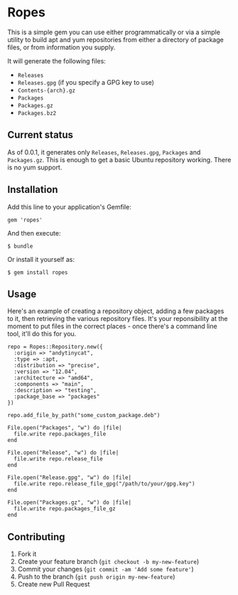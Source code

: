 # Ropes

This is a simple gem you can use either programmatically or via a simple utility to build
apt and yum repositories from either a directory of package files, or from information
you supply.

It will generate the following files:
* `Releases`
* `Releases.gpg` (if you specify a GPG key to use)
* `Contents-{arch}.gz`
* `Packages`
* `Packages.gz`
* `Packages.bz2`

## Current status

As of 0.0.1, it generates only `Releases`, `Releases.gpg`, `Packages` and `Packages.gz`.
This is enough to get a basic Ubuntu repository working. There is no yum support.

## Installation

Add this line to your application's Gemfile:

    gem 'ropes'

And then execute:

    $ bundle

Or install it yourself as:

    $ gem install ropes

## Usage

Here's an example of creating a repository object, adding a few packages to it,
then retrieving the various repository files. It's your reponsibility at the moment
to put files in the correct places - once there's a command line tool, it'll do this
for you.

    repo = Ropes::Repository.new({
      :origin => "andytinycat",
      :type => :apt,
      :distribution => "precise",
      :version => "12.04",
      :architecture => "amd64",
      :components => "main",
      :description => "testing",
      :package_base => "packages"
    })

    repo.add_file_by_path("some_custom_package.deb")

    File.open("Packages", "w") do |file|
      file.write repo.packages_file
    end

    File.open("Release", "w") do |file|
      file.write repo.release_file
    end

    File.open("Release.gpg", "w") do |file|
      file.write repo.release_file_gpg("/path/to/your/gpg.key")
    end

    File.open("Packages.gz", "w") do |file|
      file.write repo.packages_file_gz
    end

## Contributing

1. Fork it
2. Create your feature branch (`git checkout -b my-new-feature`)
3. Commit your changes (`git commit -am 'Add some feature'`)
4. Push to the branch (`git push origin my-new-feature`)
5. Create new Pull Request
